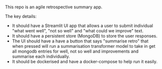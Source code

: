 This repo is an agile retrospective summary app.

The key details:
- It should have a Streamlit UI app that allows a user to submit individual "what went well", "not so well" and "what could we improve" text.
- It should have a persistent store (MongoDB) to store the user responses.
- The UI should have a have a button that says "summarise retro" that when pressed will run a summarisation transformer model to take in
get all mongodb entries for well, not so well and improvements and summarise each individually.
- It should be dockerised and have a docker-compose to help run it easily.